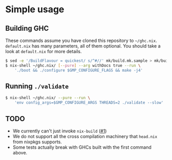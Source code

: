 Simple usage
============

## Building GHC

These commands assume you have cloned this repository
to `~/ghc.nix`. `default.nix` has many parameters, all
of them optional. You should take a look at `default.nix`
for more details.


``` sh
$ sed -e '/BuildFlavour = quickest/ s/^#//' mk/build.mk.sample > mk/build.mk
$ nix-shell ~/ghc.nix/ [--pure] --arg withDocs true --run \
    './boot && ./configure $GMP_CONFIGURE_FLAGS && make -j4'
```

## Running `./validate`

``` sh
$ nix-shell ~/ghc.nix/ --pure --run \
    'env config_args=$GMP_CONFIGURE_ARGS THREADS=2 ./validate --slow'
```

## TODO

- We currently can't just invoke `nix-build` ([#1](https://github.com/alpmestan/ghc.nix/issues/1))
- We do not support all the cross compilation machinery that
  `head.nix` from nixpkgs supports.
- Some tests actually break with GHCs built with the first
  command above.
